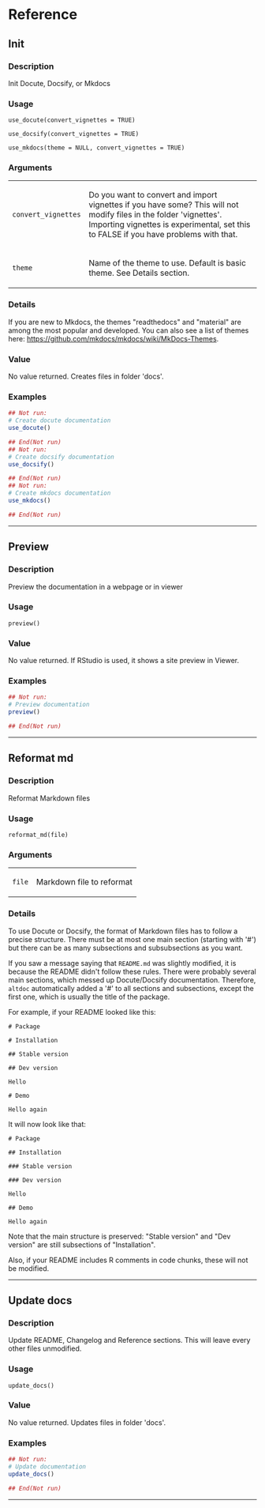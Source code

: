 # Reference 

## Init

### Description

Init Docute, Docsify, or Mkdocs

### Usage

    use_docute(convert_vignettes = TRUE)

    use_docsify(convert_vignettes = TRUE)

    use_mkdocs(theme = NULL, convert_vignettes = TRUE)

### Arguments

<table data-summary="R argblock">
<tbody>
<tr class="odd" data-valign="top">
<td><code>convert_vignettes</code></td>
<td><p>Do you want to convert and import vignettes if you have some? This will not modify files in the folder 'vignettes'. Importing vignettes is experimental, set this to FALSE if you have problems with that.</p></td>
</tr>
<tr class="even" data-valign="top">
<td><code>theme</code></td>
<td><p>Name of the theme to use. Default is basic theme. See Details section.</p></td>
</tr>
</tbody>
</table>

### Details

If you are new to Mkdocs, the themes "readthedocs" and "material" are
among the most popular and developed. You can also see a list of themes
here: https://github.com/mkdocs/mkdocs/wiki/MkDocs-Themes.

### Value

No value returned. Creates files in folder 'docs'.

### Examples

```r
## Not run: 
# Create docute documentation
use_docute()

## End(Not run)
## Not run: 
# Create docsify documentation
use_docsify()

## End(Not run)
## Not run: 
# Create mkdocs documentation
use_mkdocs()

## End(Not run)
```


---
## Preview

### Description

Preview the documentation in a webpage or in viewer

### Usage

    preview()

### Value

No value returned. If RStudio is used, it shows a site preview in
Viewer.

### Examples


```r
## Not run: 
# Preview documentation
preview()

## End(Not run)
```


---
## Reformat md

### Description

Reformat Markdown files

### Usage

    reformat_md(file)

### Arguments

<table data-summary="R argblock">
<tbody>
<tr class="odd" data-valign="top">
<td><code>file</code></td>
<td><p>Markdown file to reformat</p></td>
</tr>
</tbody>
</table>

### Details

To use Docute or Docsify, the format of Markdown files has to follow a
precise structure. There must be at most one main section (starting with
'#') but there can be as many subsections and subsubsections as you
want.

If you saw a message saying that `README.md` was slightly modified, it
is because the README didn't follow these rules. There were probably
several main sections, which messed up Docute/Docsify documentation.
Therefore, `altdoc` automatically added a '#' to all sections and
subsections, except the first one, which is usually the title of the
package.

For example, if your README looked like this:

    # Package

    # Installation

    ## Stable version

    ## Dev version

    Hello

    # Demo

    Hello again

It will now look like that:

    # Package

    ## Installation

    ### Stable version

    ### Dev version

    Hello

    ## Demo

    Hello again

Note that the main structure is preserved: "Stable version" and "Dev
version" are still subsections of "Installation".

Also, if your README includes R comments in code chunks, these will not
be modified.


---
## Update docs

### Description

Update README, Changelog and Reference sections. This will leave every
other files unmodified.

### Usage

    update_docs()

### Value

No value returned. Updates files in folder 'docs'.

### Examples

```r
## Not run: 
# Update documentation
update_docs()

## End(Not run)
```


---

